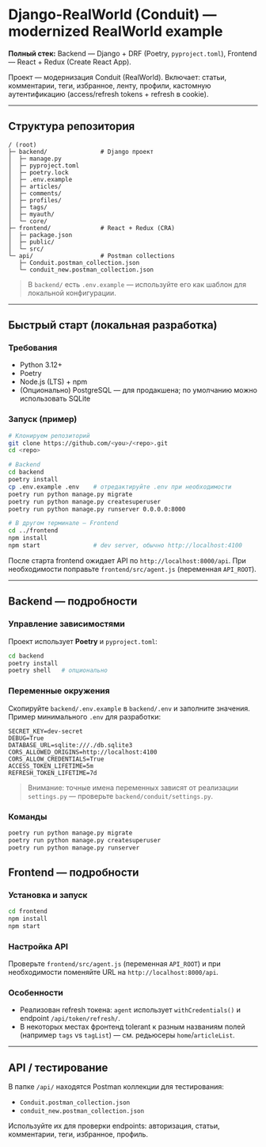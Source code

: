 # Django-RealWorld (Conduit) — modernized RealWorld example

**Полный стек:** Backend — Django + DRF (Poetry, `pyproject.toml`), Frontend — React + Redux (Create React App).

Проект — модернизация Conduit (RealWorld). Включает: статьи, комментарии, теги, избранное, ленту, профили, кастомную аутентификацию (access/refresh tokens + refresh в cookie).

---

## Структура репозитория

```
/ (root)
├─ backend/               # Django проект
│  ├─ manage.py
│  ├─ pyproject.toml
│  ├─ poetry.lock
│  ├─ .env.example
│  ├─ articles/
│  ├─ comments/
│  ├─ profiles/
│  ├─ tags/
│  ├─ myauth/
│  └─ core/
├─ frontend/              # React + Redux (CRA)
│  ├─ package.json
│  ├─ public/
│  └─ src/
└─ api/                   # Postman collections
   ├─ Conduit.postman_collection.json
   └─ conduit_new.postman_collection.json
```

> В `backend/` есть `.env.example` — используйте его как шаблон для локальной конфигурации.

---

## Быстрый старт (локальная разработка)

### Требования

* Python 3.12+
* Poetry
* Node.js (LTS) + npm
* (Опционально) PostgreSQL — для продакшена; по умолчанию можно использовать SQLite

### Запуск (пример)

```bash
# Клонируем репозиторий
git clone https://github.com/<you>/<repo>.git
cd <repo>

# Backend
cd backend
poetry install
cp .env.example .env    # отредактируйте .env при необходимости
poetry run python manage.py migrate
poetry run python manage.py createsuperuser
poetry run python manage.py runserver 0.0.0.0:8000

# В другом терминале — Frontend
cd ../frontend
npm install
npm start               # dev server, обычно http://localhost:4100
```

После старта frontend ожидает API по `http://localhost:8000/api`. При необходимости поправьте `frontend/src/agent.js` (переменная `API_ROOT`).

---

## Backend — подробности

### Управление зависимостями

Проект использует **Poetry** и `pyproject.toml`:

```bash
cd backend
poetry install
poetry shell   # опционально
```

### Переменные окружения

Скопируйте `backend/.env.example` в `backend/.env` и заполните значения. Пример минимального `.env` для разработки:

```
SECRET_KEY=dev-secret
DEBUG=True
DATABASE_URL=sqlite:///./db.sqlite3
CORS_ALLOWED_ORIGINS=http://localhost:4100
CORS_ALLOW_CREDENTIALS=True
ACCESS_TOKEN_LIFETIME=5m
REFRESH_TOKEN_LIFETIME=7d
```

> Внимание: точные имена переменных зависят от реализации `settings.py` — проверьте `backend/conduit/settings.py`.

### Команды

```bash
poetry run python manage.py migrate
poetry run python manage.py createsuperuser
poetry run python manage.py runserver
```

## Frontend — подробности

### Установка и запуск

```bash
cd frontend
npm install
npm start
```

### Настройка API

Проверьте `frontend/src/agent.js` (переменная `API_ROOT`) и при необходимости поменяйте URL на `http://localhost:8000/api`.

### Особенности

* Реализован refresh токена: `agent` использует `withCredentials()` и endpoint `/api/token/refresh/`.
* В некоторых местах фронтенд tolerant к разным названиям полей (например `tags` vs `tagList`) — см. редьюсеры `home`/`articleList`.

---

## API / тестирование

В папке `/api/` находятся Postman коллекции для тестирования:

* `Conduit.postman_collection.json`
* `conduit_new.postman_collection.json`

Используйте их для проверки endpoints: авторизация, статьи, комментарии, теги, избранное, профиль.
